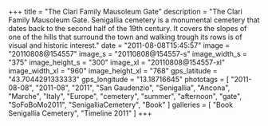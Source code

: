 +++
title = "The Clari Family Mausoleum Gate"
description = "The Clari Family Mausoleum Gate. Senigallia cemetery is a monumental cemetery that dates back to the second half of the 19th century. It covers the slopes of one of the hills that surround the town and walking trough its rows is of visual and historic interest."
date = "2011-08-08T15:45:57"
image = "20110808@154557"
image_s = "20110808@154557-s"
image_width_s = "375"
image_height_s = "300"
image_xl = "20110808@154557-xl"
image_width_xl = "960"
image_height_xl = "768"
gps_latitude = "43.7044291333333"
gps_longitude = "13.18716645"
phototags = [ "2011-08-08", "2011-08", "2011", "San Gaudenzio", "Senigallia", "Ancona", "Marche", "Italy", "Europe", "cemetery", "summer", "afternoon", "gate", "SoFoBoMo2011", "SenigalliaCemetery", "Book" ]
galleries = [ "Book Senigallia Cemetery", "Timeline 2011" ]
+++
